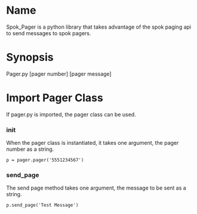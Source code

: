 # Name
Spok_Pager is a python library that takes advantage of the spok paging api to send messages to spok pagers.

# Synopsis
Pager.py [pager number] [pager message]

# Import Pager Class
If pager.py is imported, the pager class can be used.

### init
When the pager class is instantiated, it takes one argument, the pager number as a string.

`p = pager.pager('5551234567')`

### send_page
The send page method takes one argument, the message to be sent as a string.

`p.send_page('Test Message')`
